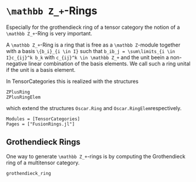 # ``\mathbb Z_+``-Rings

Especially for the grothendieck ring of a tensor category the notion of a ``\mathbb Z_+``-Ring is very important. 

A ``\mathbb Z_+``-Ring is a ring that is free as a ``\mathbb Z``-module together with a basis ``\{b_i}_{i \in I}`` such that ``b_ib_j = \sum\limits_{i \in I}c_{ij}^k b_k`` with ``c_{ij}^k \in \mathbb Z_+`` and the unit beein a non-negative linear combination of the basis elements. We call such a ring unital if the unit is a basis element.

In TensorCategories this is realized with the structures

```@docs
ZPlusRing
ZPlusRingElem
```

which extend the structures `Oscar.Ring` and `Oscar.RingElem`respectively. 

```@autodocs
Modules = [TensorCategories]
Pages = ["FusionRings.jl"]
````
## Grothendieck Rings

One way to generate ``\mathbb Z_+``-rings is by computing the Grothendieck ring of a multitensor category.

```@docs
grothendieck_ring
```
